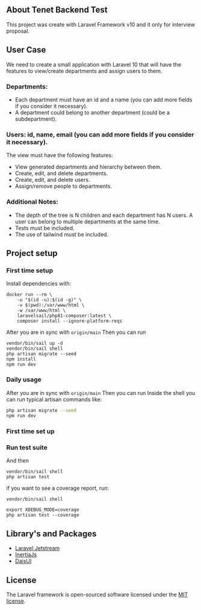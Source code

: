 
## About Tenet Backend Test
This project was create with Laravel Framework v10 and it only for interview proposal.

## User Case

We need to create a small application with Laravel 10 that will have the features to
view/create departments and assign users to them.

### Departments:
* Each department must have an id and a name (you can add more fields if
you consider it necessary).
* A department could belong to another department (could be a
subdepartment).

### Users: id, name, email (you can add more fields if you consider it necessary).
The view must have the following features:
* View generated departments and hierarchy between them.
* Create, edit, and delete departments.
* Create, edit, and delete users.
* Assign/remove people to departments.

### Additional Notes:
* The depth of the tree is N children and each department has N users. A user
can belong to multiple departments at the same time.
* Tests must be included.
* The use of tailwind must be included.


## Project setup

### First time setup
Install dependencies with:
```shell
docker run --rm \
    -u "$(id -u):$(id -g)" \
    -v $(pwd):/var/www/html \
    -w /var/www/html \
    laravelsail/php81-composer:latest \
    composer install --ignore-platform-reqs
```

After you are in sync with `origin/main` Then you can run
```shell
vendor/bin/sail up -d
vendor/bin/sail shell
php artisan migrate --seed
npm install
npm run dev
```
### Daily usage
After you are in sync with `origin/main` Then you can run
Inside the shell you can run typical artisan commands like:
```sh
php artisan migrate --seed
npm run dev
```

### First time set up
### Run test suite
And then
```shell
vendor/bin/sail shell
php artisan test
```

if you want to see a coverage report, run:
```shell
vendor/bin/sail shell

export XDEBUG_MODE=coverage
php artisan test --coverage
```
## Library's and Packages
* [Laravel Jetstream](https://jetstream.laravel.com/introduction.html)
* [InertiaJs](https://inertiajs.com/)
* [DaisUI](https://daisyui.com/)

## License
The Laravel framework is open-sourced software licensed under the [MIT license](https://opensource.org/licenses/MIT).

